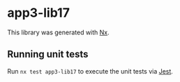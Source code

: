 # app3-lib17

This library was generated with [Nx](https://nx.dev).

## Running unit tests

Run `nx test app3-lib17` to execute the unit tests via [Jest](https://jestjs.io).
